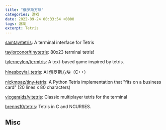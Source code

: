 ```yaml
---
title: "俄罗斯方块"
categories: 游戏
date: 2022-09-24 00:33:54 +0800
tags: 游戏
excerpt: Tetris
---
```



[samtay/tetris](https://github.com/samtay/tetris): A terminal interface for Tetris

[taylorconor/tinytetris](https://github.com/taylorconor/tinytetris): 80x23 terminal tetris!

[tylerneylon/termtris](https://github.com/tylerneylon/termtris): A text-based game inspired by tetris.

[hinesboy/ai_tetris](https://github.com/hinesboy/ai_tetris): AI 俄罗斯方块（C++）

[nickmpaz/tiny-tetris](https://github.com/nickmpaz/tiny-tetris): A Python Tetris implementation that "fits on a business card" (20 lines x 80 characters)

[vicgeralds/vitetris](https://github.com/vicgeralds/vitetris): Classic multiplayer tetris for the terminal

[brenns10/tetris](https://github.com/brenns10/tetris): Tetris in C and NCURSES.




## Misc


